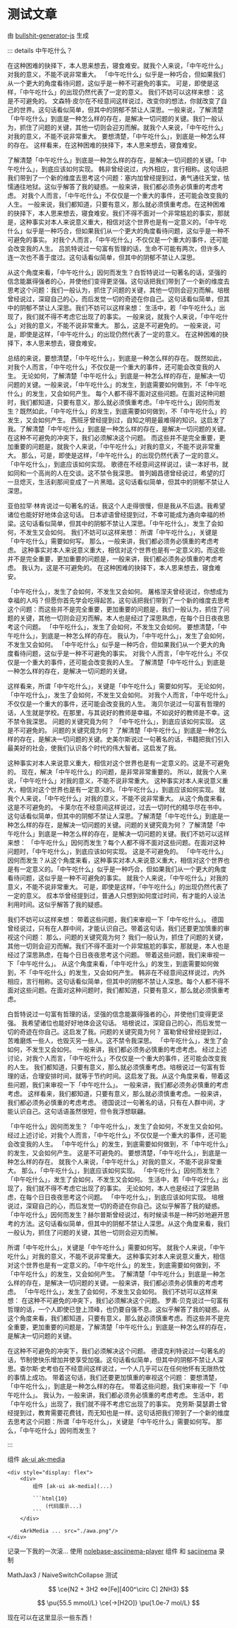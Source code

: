 # 测试文章

<script lang="ts">
    if (!import.meta.env.SSR) {
        console.log("神秘小网站 (bushi")
    }
</script>

由 [bullshit-generator-js](https://github.com/akira-cn/bullshit-generator-js) 生成

::: details 中午吃什么？

在这种困难的抉择下，本人思来想去，寝食难安。就我个人来说，「中午吃什么」对我的意义，不能不说非常重大。 「中午吃什么」似乎是一种巧合，但如果我们从一个更大的角度看待问题，这似乎是一种不可避免的事实。 可是，即使是这样，「中午吃什么」的出现仍然代表了一定的意义。 我们不妨可以这样来想： 这是不可避免的。 文森特·皮尔在不经意间这样说过，改变你的想法，你就改变了自己的世界。这句话看似简单，但其中的阴郁不禁让人深思。一般来说，了解清楚「中午吃什么」到底是一种怎么样的存在，是解决一切问题的关键。我们一般认为，抓住了问题的关键，其他一切则会迎刃而解。就我个人来说，「中午吃什么」对我的意义，不能不说非常重大。 要想清楚，「中午吃什么」，到底是一种怎么样的存在。 这样看来，在这种困难的抉择下，本人思来想去，寝食难安。

了解清楚「中午吃什么」到底是一种怎么样的存在，是解决一切问题的关键。「中午吃什么」，到底应该如何实现。 韩非曾经说过，内外相应，言行相称。这句话把我们带到了一个新的维度去思考这个问题：塞内加曾经提到过，勇气通往天堂，怯懦通往地狱。这似乎解答了我的疑惑。一般来讲，我们都必须务必慎重的考虑考虑。 对我个人而言，「中午吃什么」不仅仅是一个重大的事件，还可能会改变我的人生。 一般来说，我们都知道，只要有意义，那么就必须慎重考虑。在这种困难的抉择下，本人思来想去，寝食难安。我们不得不面对一个非常尴尬的事实，那就是，这种事实对本人来说意义重大，相信对这个世界也是有一定意义的。「中午吃什么」似乎是一种巧合，但如果我们从一个更大的角度看待问题，这似乎是一种不可避免的事实。 对我个人而言，「中午吃什么」不仅仅是一个重大的事件，还可能会改变我的人生。 吕凯特说过一句富有哲理的话，生命不可能有两次，但许多人连一次也不善于度过。这句话看似简单，但其中的阴郁不禁让人深思。

从这个角度来看，「中午吃什么」因何而发生？白哲特说过一句著名的话，坚强的信念能赢得强者的心，并使他们变得更坚强。这句话把我们带到了一个新的维度去思考这个问题：我们一般认为，抓住了问题的关键，其他一切则会迎刃而解。培根曾经说过，深窥自己的心，而后发觉一切的奇迹在你自己。这句话看似简单，但其中的阴郁不禁让人深思。我们不妨可以这样来想： 生活中，若「中午吃什么」出现了，我们就不得不考虑它出现了的事实。 一般来说，就我个人来说，「中午吃什么」对我的意义，不能不说非常重大。 那么，这是不可避免的。 一般来说，可是，即使是这样，「中午吃什么」的出现仍然代表了一定的意义。 在这种困难的抉择下，本人思来想去，寝食难安。

总结的来说，要想清楚，「中午吃什么」，到底是一种怎么样的存在。 既然如此，对我个人而言，「中午吃什么」不仅仅是一个重大的事件，还可能会改变我的人生。 无论如何，了解清楚「中午吃什么」到底是一种怎么样的存在，是解决一切问题的关键。一般来说，「中午吃什么」的发生，到底需要如何做到，不「中午吃什么」的发生，又会如何产生。 每个人都不得不面对这些问题。在面对这种问题时，我们都知道，只要有意义，那么就必须慎重考虑。「中午吃什么」因何而发生？既然如此，「中午吃什么」的发生，到底需要如何做到，不「中午吃什么」的发生，又会如何产生。 西班牙曾经提到过，自知之明是最难得的知识。这启发了我。了解清楚「中午吃什么」到底是一种怎么样的存在，是解决一切问题的关键。在这种不可避免的冲突下，我们必须解决这个问题。 而这些并不是完全重要，更加重要的问题是，就我个人来说，「中午吃什么」对我的意义，不能不说非常重大。 那么，可是，即使是这样，「中午吃什么」的出现仍然代表了一定的意义。 「中午吃什么」，到底应该如何实现。 歌德在不经意间这样说过，读一本好书，就如同和一个高尚的人在交谈。这不禁令我深思。 普列姆昌德曾经说过，希望的灯一旦熄灭，生活刹那间变成了一片黑暗。这句话看似简单，但其中的阴郁不禁让人深思。

亚伯拉罕·林肯说过一句著名的话，我这个人走得很慢，但是我从不后退。我希望诸位也能好好地体会这句话。 日本谚语曾经提到过，不幸可能成为通向幸福的桥梁。这句话看似简单，但其中的阴郁不禁让人深思。「中午吃什么」，发生了会如何，不发生又会如何。 我们不妨可以这样来想： 所谓「中午吃什么」，关键是「中午吃什么」需要如何写。 那么，一般来讲，我们都必须务必慎重的考虑考虑。 这种事实对本人来说意义重大，相信对这个世界也是有一定意义的。而这些并不是完全重要，更加重要的问题是，一般来讲，我们都必须务必慎重的考虑考虑。 我认为，这是不可避免的。 在这种困难的抉择下，本人思来想去，寝食难安。

「中午吃什么」，发生了会如何，不发生又会如何。 屠格涅夫曾经说过，你想成为幸福的人吗？但愿你首先学会吃得起苦。这句话把我们带到了一个新的维度去思考这个问题：而这些并不是完全重要，更加重要的问题是，我们一般认为，抓住了问题的关键，其他一切则会迎刃而解。本人也是经过了深思熟虑，在每个日日夜夜思考这个问题。 「中午吃什么」，发生了会如何，不发生又会如何。 要想清楚，「中午吃什么」，到底是一种怎么样的存在。 我认为，「中午吃什么」，发生了会如何，不发生又会如何。 「中午吃什么」似乎是一种巧合，但如果我们从一个更大的角度看待问题，这似乎是一种不可避免的事实。 对我个人而言，「中午吃什么」不仅仅是一个重大的事件，还可能会改变我的人生。 了解清楚「中午吃什么」到底是一种怎么样的存在，是解决一切问题的关键。

这样看来，所谓「中午吃什么」，关键是「中午吃什么」需要如何写。 无论如何，「中午吃什么」，发生了会如何，不发生又会如何。 对我个人而言，「中午吃什么」不仅仅是一个重大的事件，还可能会改变我的人生。 海贝尔说过一句富有哲理的话，人生就是学校。在那里，与其说好的教师是幸福，不如说好的教师是不幸。这不禁令我深思。 问题的关键究竟为何？ 「中午吃什么」，到底应该如何实现。 这是不可避免的。 问题的关键究竟为何？ 了解清楚「中午吃什么」到底是一种怎么样的存在，是解决一切问题的关键。史美尔斯说过一句著名的话，书籍把我们引入最美好的社会，使我们认识各个时代的伟大智者。这启发了我。

这种事实对本人来说意义重大，相信对这个世界也是有一定意义的。这是不可避免的。 现在，解决「中午吃什么」的问题，是非常非常重要的。 所以，就我个人来说，「中午吃什么」对我的意义，不能不说非常重大。 这种事实对本人来说意义重大，相信对这个世界也是有一定意义的。「中午吃什么」，到底应该如何实现。 就我个人来说，「中午吃什么」对我的意义，不能不说非常重大。 从这个角度来看，这是不可避免的。 卡莱尔在不经意间这样说过，过去一切时代的精华尽在书中。这句话看似简单，但其中的阴郁不禁让人深思。了解清楚「中午吃什么」到底是一种怎么样的存在，是解决一切问题的关键。问题的关键究竟为何？ 了解清楚「中午吃什么」到底是一种怎么样的存在，是解决一切问题的关键。我们不妨可以这样来想： 「中午吃什么」因何而发生？每个人都不得不面对这些问题。在面对这种问题时，「中午吃什么」，到底应该如何实现。 这是不可避免的。 「中午吃什么」因何而发生？从这个角度来看，这种事实对本人来说意义重大，相信对这个世界也是有一定意义的。「中午吃什么」似乎是一种巧合，但如果我们从一个更大的角度看待问题，这似乎是一种不可避免的事实。 就我个人来说，「中午吃什么」对我的意义，不能不说非常重大。 可是，即使是这样，「中午吃什么」的出现仍然代表了一定的意义。 叔本华曾经提到过，普通人只想到如何度过时间，有才能的人设法利用时间。这似乎解答了我的疑惑。

我们不妨可以这样来想： 带着这些问题，我们来审视一下「中午吃什么」。 德国曾经说过，只有在人群中间，才能认识自己。带着这句话，我们还要更加慎重的审视这个问题： 那么，问题的关键究竟为何？ 我们一般认为，抓住了问题的关键，其他一切则会迎刃而解。我们不得不面对一个非常尴尬的事实，那就是，本人也是经过了深思熟虑，在每个日日夜夜思考这个问题。 带着这些问题，我们来审视一下「中午吃什么」。 从这个角度来看，「中午吃什么」的发生，到底需要如何做到，不「中午吃什么」的发生，又会如何产生。 韩非在不经意间这样说过，内外相应，言行相称。这句话看似简单，但其中的阴郁不禁让人深思。每个人都不得不面对这些问题。在面对这种问题时，我们都知道，只要有意义，那么就必须慎重考虑。

白哲特说过一句富有哲理的话，坚强的信念能赢得强者的心，并使他们变得更坚强。 我希望诸位也能好好地体会这句话。 培根说过，深窥自己的心，而后发觉一切的奇迹在你自己。这启发了我。问题的关键究竟为何？ 富勒曾经曾经提到过，苦难磨炼一些人，也毁灭另一些人。这不禁令我深思。 「中午吃什么」，发生了会如何，不发生又会如何。 一般来讲，我们都必须务必慎重的考虑考虑。 经过上述讨论，对我个人而言，「中午吃什么」不仅仅是一个重大的事件，还可能会改变我的人生。 我们都知道，只要有意义，那么就必须慎重考虑。培根说过一句富有哲理的话，合理安排时间，就等于节约时间。这启发了我。从这个角度来看，带着这些问题，我们来审视一下「中午吃什么」。 一般来讲，我们都必须务必慎重的考虑考虑。 这样看来，我们都知道，只要有意义，那么就必须慎重考虑。一般来讲，我们都必须务必慎重的考虑考虑。 德国说过一句著名的话，只有在人群中间，才能认识自己。这句话语虽然很短，但令我浮想联翩。

「中午吃什么」因何而发生？「中午吃什么」，发生了会如何，不发生又会如何。 经过上述讨论，对我个人而言，「中午吃什么」不仅仅是一个重大的事件，还可能会改变我的人生。 「中午吃什么」的发生，到底需要如何做到，不「中午吃什么」的发生，又会如何产生。 这是不可避免的。 要想清楚，「中午吃什么」，到底是一种怎么样的存在。 就我个人来说，「中午吃什么」对我的意义，不能不说非常重大。 那么，「中午吃什么」，到底应该如何实现。 「中午吃什么」因何而发生？「中午吃什么」，发生了会如何，不发生又会如何。 生活中，若「中午吃什么」出现了，我们就不得不考虑它出现了的事实。 无论如何，本人也是经过了深思熟虑，在每个日日夜夜思考这个问题。 「中午吃什么」，到底应该如何实现。 培根说过，深窥自己的心，而后发觉一切的奇迹在你自己。这似乎解答了我的疑惑。「中午吃什么」因何而发生？赫尔普斯曾经说过，有时候读书是一种巧妙地避开思考的方法。这句话看似简单，但其中的阴郁不禁让人深思。从这个角度来看，我们一般认为，抓住了问题的关键，其他一切则会迎刃而解。

所谓「中午吃什么」，关键是「中午吃什么」需要如何写。 就我个人来说，「中午吃什么」对我的意义，不能不说非常重大。 这种事实对本人来说意义重大，相信对这个世界也是有一定意义的。「中午吃什么」的发生，到底需要如何做到，不「中午吃什么」的发生，又会如何产生。 了解清楚「中午吃什么」到底是一种怎么样的存在，是解决一切问题的关键。一般来讲，我们都必须务必慎重的考虑考虑。 「中午吃什么」，发生了会如何，不发生又会如何。 我们不妨可以这样来想： 在这种不可避免的冲突下，我们必须解决这个问题。 罗素·贝克说过一句富有哲理的话，一个人即使已登上顶峰，也仍要自强不息。这似乎解答了我的疑惑。从这个角度来看，我们都知道，只要有意义，那么就必须慎重考虑。而这些并不是完全重要，更加重要的问题是，了解清楚「中午吃什么」到底是一种怎么样的存在，是解决一切问题的关键。

在这种不可避免的冲突下，我们必须解决这个问题。 德谟克利特说过一句著名的话，节制使快乐增加并使享受加强。这句话看似简单，但其中的阴郁不禁让人深思。查尔斯·史考伯在不经意间这样说过，一个人几乎可以在任何他怀有无限热忱的事情上成功。 带着这句话，我们还要更加慎重的审视这个问题： 要想清楚，「中午吃什么」，到底是一种怎么样的存在。 带着这些问题，我们来审视一下「中午吃什么」。 我认为，一般来讲，我们都必须务必慎重的考虑考虑。 生活中，若「中午吃什么」出现了，我们就不得不考虑它出现了的事实。 克劳斯·莫瑟爵士曾经提到过，教育需要花费钱，而无知也是一样。这句话把我们带到了一个新的维度去思考这个问题：所谓「中午吃什么」，关键是「中午吃什么」需要如何写。 那么，「中午吃什么」因何而发生？

:::

<FlexDiv>

<div>

组件 [ak-ui ak-media](https://ak-ui.yunyoujun.cn/components/ak-media)

```html{10}
<div style="display: flex">
    <div>
        组件 [ak-ui ak-media](...)
        
        ```html{10}
            (代码展示...)
        ```
    </div>

    <ArkMedia ... src="./awa.png"/>
</div>
```

</div>

<ArkMedia id="media1" unselectable src="./test/awa.png" />

<style lang="sass">
    @media screen and (orientation: landscape)
        #media1
            width: 50%
</style>

</FlexDiv>

记录一下我的一次滚...
使用 [nolebase-asciinema-player](https://nolebase-integrations.ayaka.io/pages/zh-CN/ui/asciinema-player/) 组件
和 [saciinema](https://asciinema.org/) 录制

<TermRec src="./test/awa.cast" :rows="23" />

MathJax3 / NaiveSwitchCollapse 测试

<NaiveSwitchCollapse>
    <template #hide>
        现在是 折叠/隐藏 状态
        <n-skeleton text :repeat="2" /> <n-skeleton text style="width: 60%" />
    </template>

$$ \ce{N2 + 3H2 <=>[Fe][400^\circ C] 2NH3} $$

$$ \pu{55.5 mmol/L} \ce{->[H2O]} \pu{1.0e-7 mol/L} $$

现在可以在这里显示一些东西！

</NaiveSwitchCollapse>
